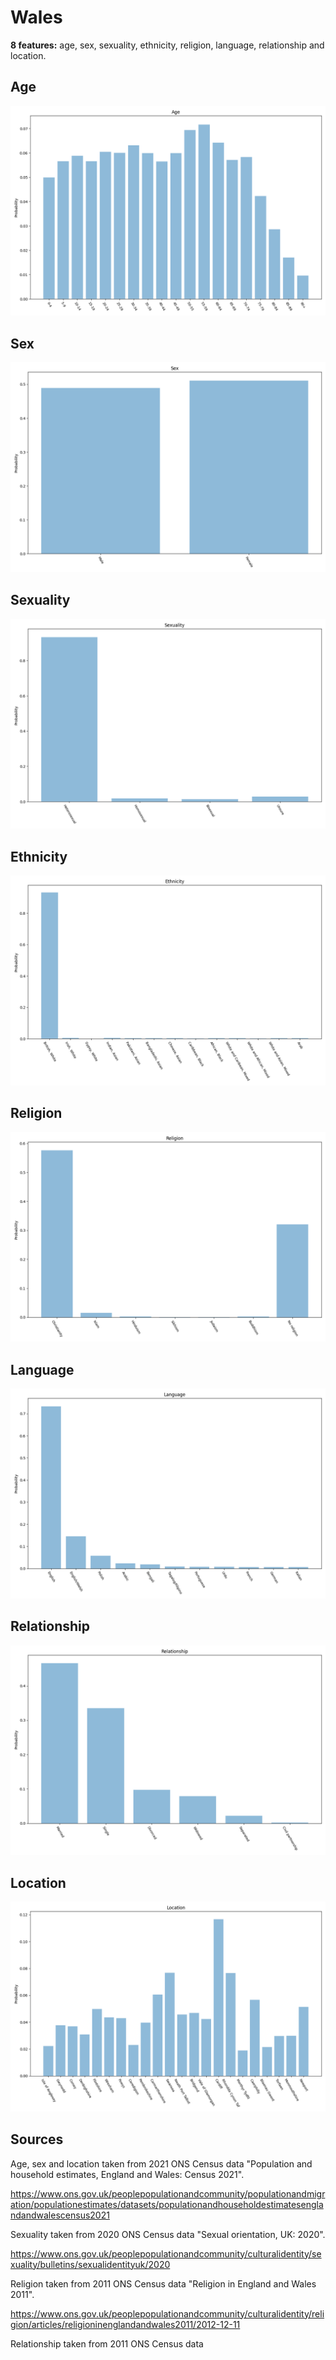# Wales
**8 features:** age, sex, sexuality, ethnicity, religion, language, relationship and location.

## Age

![Age](img/age.png)

## Sex

![Sex](img/sex.png)

## Sexuality

![Sexuality](img/sexuality.png)

## Ethnicity

![Ethnicity](img/ethnicity.png)

## Religion

![Religion](img/religion.png)

## Language

![Language](img/language.png)

## Relationship

![Relationship](img/relationship.png)

## Location

![Location](img/location.png)

## Sources

Age, sex and location taken from 2021 ONS Census data "Population and household estimates, England and Wales: Census 2021".

https://www.ons.gov.uk/peoplepopulationandcommunity/populationandmigration/populationestimates/datasets/populationandhouseholdestimatesenglandandwalescensus2021

Sexuality taken from 2020 ONS Census data "Sexual orientation, UK: 2020".

https://www.ons.gov.uk/peoplepopulationandcommunity/culturalidentity/sexuality/bulletins/sexualidentityuk/2020

Religion taken from 2011 ONS Census data "Religion in England and Wales 2011".

https://www.ons.gov.uk/peoplepopulationandcommunity/culturalidentity/religion/articles/religioninenglandandwales2011/2012-12-11

Relationship taken from 2011 ONS Census data